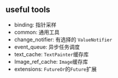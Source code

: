 
## useful tools

- binding: 指针采样
- common: 通用工具
- change_notifier: 有选择的 `ValueNotifier`
- event_queue: 异步任务调度
- text_cache: `TextPainter`缓存库
- Image_ref_cache: `Image`缓存库
- extensions: `FutureOr`的`Future`扩展

